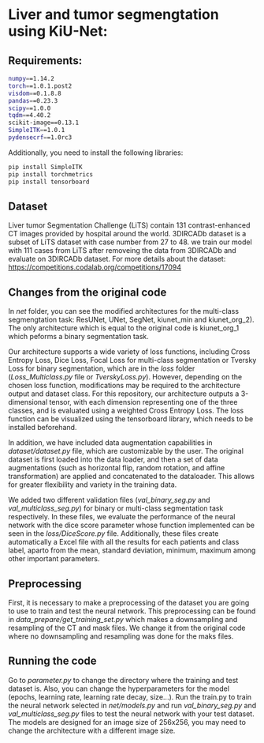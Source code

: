 # Liver and tumor segmengtation using KiU-Net:

## Requirements:

```bash
numpy==1.14.2
torch==1.0.1.post2
visdom==0.1.8.8
pandas==0.23.3
scipy==1.0.0
tqdm==4.40.2
scikit-image==0.13.1
SimpleITK==1.0.1
pydensecrf==1.0rc3
```

Additionally, you need to install the following libraries:  
```bash
pip install SimpleITK
pip install torchmetrics
pip install tensorboard
```

## Dataset

Liver tumor Segmentation Challenge (LiTS) contain 131 contrast-enhanced CT images provided by hospital around the world. 3DIRCADb dataset is a subset of LiTS dataset with case number from 27 to 48. we train our model with 111 cases from LiTS after removeing the data from 3DIRCADb and evaluate on 3DIRCADb dataset. For more details about the dataset: https://competitions.codalab.org/competitions/17094

## Changes from the original code

In _net_ folder, you can see the modified architectures for the multi-class segmengtation task: ResUNet, UNet, SegNet, kiunet_min and kiunet_org_2). The only architecture which is equal to the original code is kiunet_org_1 which peforms a binary segmentation task.

Our architecture supports a wide variety of loss functions, including Cross Entropy Loss, Dice Loss, Focal Loss for multi-class segmentation or Tversky Loss for binary segmentation, which are in the _loss_ folder (_Loss_Multiclass.py_ file or _TverskyLoss.py_). However, depending on the chosen loss function, modifications may be required to the architecture output and dataset class. For this repository, our architecture outputs a 3-dimensional tensor, with each dimension representing one of the three classes, and is evaluated using a weighted Cross Entropy Loss. The loss function can be visualized using the tensorboard library, which needs to be installed beforehand.

In addition, we have included data augmentation capabilities in _dataset/dataset.py_ file, which are customizable by the user. The original dataset is first loaded into the data loader, and then a set of data augmentations (such as horizontal flip, random rotation, and affine transformation) are applied and concatenated to the dataloader. This allows for greater flexibility and variety in the training data.

We added two different validation files (_val_binary_seg.py_ and _val_multiclass_seg.py_) for binary or multi-class segmentation task respectively. In these files, we evaluate the performance of the neural network with the dice score parameter whose function implemented can be seen in the _loss/DiceScore.py_ file. Additionally, these files create automatically a Excel file with all the results for each patients and class label, aparto from the mean, standard deviation, minimum, maximum among other important parameters.

## Preprocessing

First, it is necessary to make a preprocessing of the dataset you are going to use to train and test the neural network. This preprocessing can be found in _data_prepare/get_training_set.py_ which makes a downsampling and resampling of the CT and mask files. We change it from the original code where no downsampling and resampling was done for the maks files.


## Running the code

Go to _parameter.py_ to change the directory where the training and test dataset is. Also, you can change the hyperparameters for the model (epochs, learning rate, learning rate decay, size...). Run the train.py to train the neural network selected in _net/models.py_ and run _val_binary_seg.py_ and _val_multiclass_seg.py_ files to test the neural network with your test dataset. The models are designed for an image size of 256x256, you may need to change the architecture with a different image size.



  
